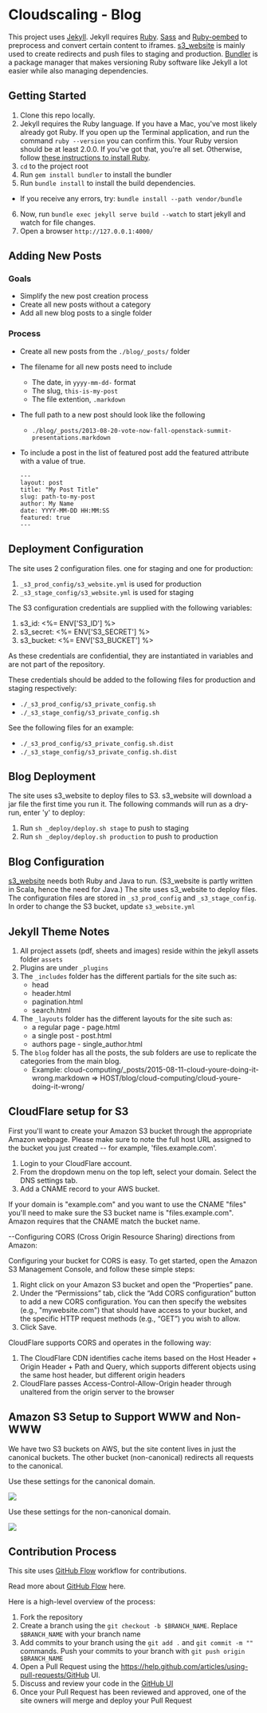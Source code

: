 Cloudscaling - Blog
===================

This project uses [Jekyll](http://jekyllrb.com/docs/installation/). Jekyll requires [Ruby](https://www.ruby-lang.org/en/downloads/). [Sass](http://sass-lang.com) and [Ruby-oembed](https://github.com/judofyr/ruby-oembed) to preprocess and convert certain content to iframes. [s3_website](https://github.com/laurilehmijoki/s3_website) is mainly used to create redirects and push files to staging and production. [Bundler](http://bundler.io/) is a package manager that makes versioning Ruby software like Jekyll a lot easier while also managing dependencies.

Getting Started
---------------

1. Clone this repo locally.
2. Jekyll requires the Ruby language. If you have a Mac, you've most likely already got Ruby. If you open up the Terminal application, and run the command `ruby --version` you can confirm this. Your Ruby version should be at least 2.0.0. If you've got that, you're all set. Otherwise, follow [these instructions to install Ruby](https://www.ruby-lang.org/en/downloads/).
3. `cd` to the project root
4. Run `gem install bundler` to install the bundler
5. Run `bundle install` to install the build dependencies.
  - If you receive any errors, try: `bundle install --path vendor/bundle` 
6. Now, run `bundle exec jekyll serve build --watch` to start jekyll and watch for file changes.
7. Open a browser `http://127.0.0.1:4000/`

Adding New Posts
----------------

### Goals

  - Simplify the new post creation process
  - Create all new posts without a category
  - Add all new blog posts to a single folder

### Process

  - Create all new posts from the `./blog/_posts/` folder
  - The filename for all new posts need to include
    + The date, in `yyyy-mm-dd-` format
    + The slug, `this-is-my-post`
    + The file extention, `.markdown`
  - The full path to a new post should look like the following
    + `./blog/_posts/2013-08-20-vote-now-fall-openstack-summit-presentations.markdown`
  - To include a post in the list of featured post add the featured attribute with a value of true.
 
	```
	---
	layout: post
	title: "My Post Title"
	slug: path-to-my-post
	author: My Name
	date: YYYY-MM-DD HH:MM:SS
	featured: true
	---
	```

Deployment Configuration
------------------------
The site uses 2 configuration files. one for staging and one for production:

1. `_s3_prod_config/s3_website.yml` is used for production
2. `_s3_stage_config/s3_website.yml` is used for staging

The S3 configuration credentials are supplied with the following variables:

1. s3_id: <%= ENV['S3_ID'] %>
2. s3_secret: <%= ENV['S3_SECRET'] %>
3. s3_bucket: <%= ENV['S3_BUCKET'] %>

As these credentials are confidential, they are instantiated in variables and are not part of the repository.

These credentials should be added to the following files for production and staging respectively:

  - `./_s3_prod_config/s3_private_config.sh`
  - `./_s3_stage_config/s3_private_config.sh`

See the following files for an example:

  - `./_s3_prod_config/s3_private_config.sh.dist`
  - `./_s3_stage_config/s3_private_config.sh.dist`

Blog Deployment
---------------

The site uses s3_website to deploy files to S3.
s3_website will download a jar file the first time you run it.
The following commands will run as a dry-run, enter 'y' to deploy:

1. Run `sh _deploy/deploy.sh stage` to push to staging
2. Run `sh _deploy/deploy.sh production` to push to production

Blog Configuration
------------------

[s3_website](https://github.com/laurilehmijoki/s3_website) needs both Ruby and Java to run. (S3_website is partly written in Scala, hence the need for Java.) The site uses s3_website to deploy files.
The configuration files are stored in `_s3_prod_config` and `_s3_stage_config`. 
In order to change the S3 bucket, update `s3_website.yml` 

Jekyll Theme Notes
------------------

1. All project assets (pdf, sheets and images) reside within the jekyll assets folder `assets`
2. Plugins are under `_plugins`
3. The `_includes` folder has the different partials for the site such as:
    - head
    - header.html
    - pagination.html
    - search.html
4. The `_layouts` folder has the different layouts for the site such as:
    - a regular page - page.html
    - a single post - post.html
    - authors page - single_author.html
5. The `blog` folder has all the posts, the sub folders are use to replicate the categories from the main blog.
    - Example: cloud-computing/_posts/2015-08-11-cloud-youre-doing-it-wrong.markdown => HOST/blog/cloud-computing/cloud-youre-doing-it-wrong/

CloudFlare setup for S3
-----------------------
First you'll want to create your Amazon S3 bucket through the appropriate Amazon webpage.  Please make sure to note the full host URL assigned to the bucket you just created -- for example,  'files.example.com'.

1. Login to your CloudFlare account.
2. From the dropdown menu on the top left, select your domain.
 Select the DNS settings tab.
3. Add a CNAME record to your AWS bucket.

If your domain is "example.com" and you want to use the CNAME "files"  you'll need to make sure the S3 bucket name is "files.example.com". Amazon requires that the CNAME match the bucket name.

--Configuring CORS (Cross Origin Resource Sharing) directions from Amazon:

Configuring your bucket for CORS is easy. To get started, open the Amazon S3 Management Console, and follow these simple steps:
1. Right click on your Amazon S3 bucket and open the “Properties” pane.
2. Under the “Permissions” tab, click the “Add CORS configuration” button to add a new CORS configuration. You can then specify the websites (e.g., "mywebsite.com") that should have access to your bucket, and the specific HTTP request methods (e.g., “GET”) you wish to allow.
3. Click Save.

CloudFlare supports CORS and operates in the following way:

1. The CloudFlare CDN identifies cache items based on the Host Header + Origin Header +  Path and Query, which supports different objects using the same host header, but different origin headers
2. CloudFlare passes Access-Control-Allow-Origin header through unaltered from the origin server to the browser

Amazon S3 Setup to Support WWW and Non-WWW
------------------------------------------

We have two S3 buckets on AWS, but the site content lives in just the canonical buckets. The other bucket (non-canonical) redirects all requests to the canonical. 

Use these settings for the canonical domain.

![](assets/readme/s3-setup-1.png)

Use these settings for the non-canonical domain.

![](assets/readme/s3-setup-2.png)

Contribution Process
--------------------

This site uses [GitHub Flow](https://guides.github.com/introduction/flow/) workflow for contributions.

Read more about [GitHub Flow](https://guides.github.com/introduction/flow/) here.

Here is a high-level overview of the process:

  1. Fork the repository
  2. Create a branch using the `git checkout -b $BRANCH_NAME`. Replace `$BRANCH_NAME` with your branch name
  3. Add commits to your branch using the `git add .` and `git commit -m ""` commands. Push your commits to your branch with `git push origin $BRANCH_NAME`
  4. Open a Pull Request using the https://help.github.com/articles/using-pull-requests/GitHub UI.
  5. Discuss and review your code in the [GitHub UI](https://help.github.com/articles/using-pull-requests/)
  6. Once your Pull Request has been reviewed and approved, one of the site owners will merge and deploy your Pull Request
